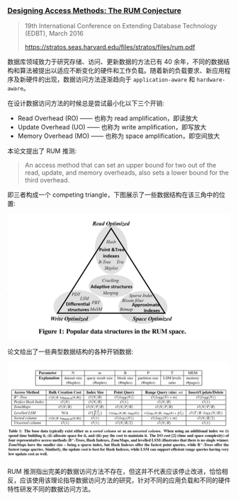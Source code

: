 ### [Designing Access Methods: The RUM Conjecture](../assets/pdfs/rum.pdf)

> 19th International Conference on Extending Database Technology (EDBT), March 2016
>
> https://stratos.seas.harvard.edu/files/stratos/files/rum.pdf

数据库领域致力于研究存储、访问、更新数据的方法已有 40 余年，不同的数据结构和算法被提出以适应不断变化的硬件和工作负载。随着新的负载要求、新应用程序及新硬件的出现，数据访问方法逐渐趋向于 `application-aware` 和 `hardware-aware`。

在设计数据访问方法的时候总是尝试最小化以下三个开销:

- Read Overhead (RO) —— 也称为 read amplification，即读放大
- Update Overhead (UO) —— 也称为 write amplification，即写放大
- Memory Overhead (MO) —— 也称为 space amplification，即空间放大

本论文提出了 RUM 推测:

> An access method that can set an upper bound for two out of the read, update,
> and memory overheads, also sets a lower bound for the third overhead.

即三者构成一个 competing triangle，下图展示了一些数据结构在该三角中的位置:

![Popular data structures in the RUM space.](../assets/images/rum-popular-ds.jpg)

论文给出了一些典型数据结构的各种开销数据:

![](../assets/images/rum-ds-costs.jpg)

RUM 推测指出完美的数据访问方法不存在，但这并不代表应该停止改进，恰恰相反，应该使用该理论指导数据访问方法的研究，针对不同的应用负载和不同的硬件特性研发不同的数据访问方法。

